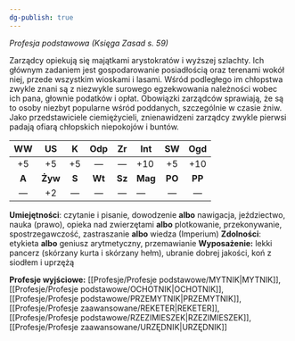 ```yaml
---
dg-publish: true
---
```

*Profesja podstawowa (Księga Zasad s. 59)*

Zarządcy opiekują się majątkami arystokratów i wyższej szlachty. Ich głównym zadaniem jest gospodarowanie posiadłością oraz terenami wokół niej, przede wszystkim wioskami i lasami. Wśród podległego im chłopstwa zwykle znani są z niezwykle surowego egzekwowania należności wobec ich pana, głownie podatków i opłat. Obowiązki zarządców sprawiają, że są to osoby niezbyt popularne wśród poddanych, szczególnie w czasie żniw. Jako przedstawiciele ciemiężycieli, znienawidzeni zarządcy zwykle pierwsi padają ofiarą chłopskich niepokojów i buntów.

|  WW   |   US    |   K   |  Odp   |   Zr   | Int     |   SW   |  Ogd   |
|:-----:|:-------:|:-----:|:------:|:------:| ------- |:------:|:------:|
|  +5   |   +5    |  +5   |   —    |   —    | +10     |   +5   |  +10   |
| **A** | **Żyw** | **S** | **Wt** | **Sz** | **Mag** | **PO** | **PP** |
|   —   |   +2    |   —   |   —    |   —    | —       |   —    |   —    |

**Umiejętności**: czytanie i pisanie, dowodzenie **albo** nawigacja, jeździectwo, nauka (prawo), opieka nad zwierzętami **albo** plotkowanie, przekonywanie, spostrzegawczość, zastraszanie **albo** wiedza (Imperium)
**Zdolności**: etykieta **albo** geniusz arytmetyczny, przemawianie
**Wyposażenie:** lekki pancerz (skórzany kurta i skórzany hełm), ubranie dobrej jakości, koń z siodłem i uprzężą

**Profesje wyjściowe:** [[Profesje/Profesje podstawowe/MYTNIK\|MYTNIK]], [[Profesje/Profesje podstawowe/OCHOTNIK\|OCHOTNIK]], [[Profesje/Profesje podstawowe/PRZEMYTNIK\|PRZEMYTNIK]], [[Profesje/Profesje zaawansowane/REKETER\|REKETER]], [[Profesje/Profesje podstawowe/RZEZIMIESZEK\|RZEZIMIESZEK]], [[Profesje/Profesje zaawansowane/URZĘDNIK\|URZĘDNIK]]